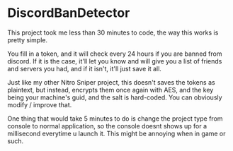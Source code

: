 # DiscordBanDetector

This project took me less than 30 minutes to code, the way this works is pretty simple.

You fill in a token, and it will check every 24 hours if you are banned from discord. If it is the case, it'll let you know and will give you a list of friends and servers you had,
and if it isn't, it'll just save it all.

Just like my other Nitro Sniper project, this doesn't saves the tokens as plaintext, but instead, encrypts them once again with AES, and the key being your machine's guid, and the salt is hard-coded.
You can obviously modify / improve that.

One thing that would take 5 minutes to do is change the project type from console to normal application, so the console doesnt shows up for a millisecond everytime u launch it.
This might be annoying when in game or such.
